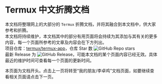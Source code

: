 # Termux 中文折腾文档
本文档将整理网上的大部分的 `Termux` 折腾文档，并将其融合到本文档中，供大家参考和折腾。  
本文档将持续维护，本文档其中的部分有用页面将会持续为其添加与其有关的更多内容，每一个页面所参考的文章及内容会在下方列出。  
项目仓库：[termux/termux-app](https://github.com/termux/termux-app)，仓库 Star 数 ![GitHub Repo stars](https://img.shields.io/github/stars/termux/termux-app)  
最新 Release 为 ![GitHub Release](https://img.shields.io/github/v/release/termux/termux-app)，可能本文档的某个页面内容已经无效。具体最近的维护时间可查看每一个页面的更新时间。  
  
本页面为文档开头。点击上一页将转至“我的朋友/李卓鸡”文档页面，如要继续查看相关页面请点击下一页。